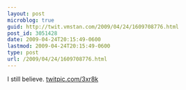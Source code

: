 ```yaml
---
layout: post
microblog: true
guid: http://twit.vmstan.com/2009/04/24/1609708776.html
post_id: 3051428
date: 2009-04-24T20:15:49-0600
lastmod: 2009-04-24T20:15:49-0600
type: post
url: /2009/04/24/1609708776.html
---
```

I still believe.  [twitpic.com/3xr8k](http://twitpic.com/3xr8k)
